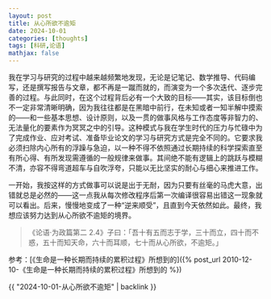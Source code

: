 ```yaml
---
layout: post
title: 从心所欲不逾矩
date: 2024-10-01
categories: [thoughts]
tags: [科研,论语]
mathjax: false
---
```


我在学习与研究的过程中越来越频繁地发现，无论是记笔记、数学推导、代码编写，还是撰写报告与文章，都不再是一蹴而就的，而演变为一个多次迭代、逐步完善的过程。与此同时，在这个过程背后必有一个大致的目标——其实，该目标倒也不一定非常清晰明确，因为我往往都是在黑暗中前行，在未知或者一知半解中摸索的——和一些基本思想、设计原则，以及一贯的做事风格与工作态度等非智力的、无法量化的要素作为冥冥之中的引导。这种模式与我在学生时代的压力与忙碌中为了完成作业、应对考试、准备毕业论文的学习与研究方式是完全不同的。它要求我必须扫除内心所有的浮躁与急迫，以一种不得不依照通过长期持续的科学探索直至有所心得、有所发现需遵循的一般规律来做事。其间绝不能有逻辑上的跳跃与模糊不清，亦容不得弯道超车与自吹浮夸，只能以无比坚实的耐心与细心来推进工作。

一开始，我按这样的方式做事可以说是出于无耐，因为只要有丝毫的马虎大意，出错就总是必然的——这一点我从每次修改程序后第一次编译很容易出错这一现象就可以看出。后来，慢慢地变成了一种“逆来顺受”，且直到今天依然如此。最终，我想应该努力达到从心所欲不逾矩的境界。

> 《论语·为政篇第二 2.4》子曰：「吾十有五而志于学，三十而立，四十而不惑，五十而知天命，六十而耳顺，七十而从心所欲，不逾矩。」

参考：[《生命是一种长期而持续的累积过程》所想到的]({% post_url 2010-12-10-《生命是一种长期而持续的累积过程》所想到的 %})

{{ "2024-10-01-从心所欲不逾矩" | backlink }}
